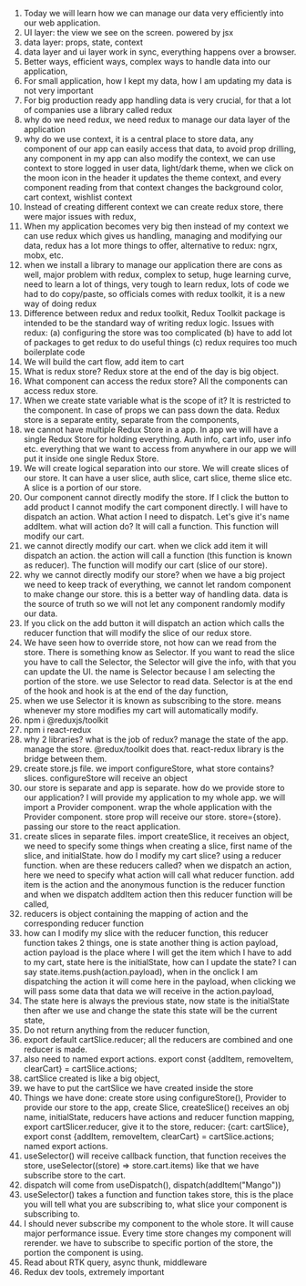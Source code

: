 1. Today we will learn how we can manage our data very efficiently into our web application.
2. UI layer: the view we see on the screen. powered by jsx
3. data layer: props, state, context
4. data layer and ui layer work in sync, everything happens over a browser.
5. Better ways, efficient ways, complex ways to handle data into our application, 
6. For small application, how I kept my data, how I am updating my data is not very important 
7. For big production ready app handling data is very crucial, for that a lot of companies use a library called redux
8. why do we need redux, we need redux to manage our data layer of the application
9. why do we use context, it is a central place to store data, any component of our app can easily access that data, to avoid prop drilling, any component in my app can also modify the context, we can use context to store logged in user data, light/dark theme, when we click on the moon icon in the header it updates the theme context, and every component reading from that context changes the background color, cart context, wishlist context
10. Instead of creating different context we can create redux store, there were major issues with redux, 
11. When my application becomes very big then instead of my context we can use redux which gives us handling, managing and modifying our data, redux has a lot more things to offer, alternative to redux: ngrx, mobx, etc.
12. when we install a library to manage our application there are cons as well, major problem with redux, complex to setup, huge learning curve, need to learn a lot of things, very tough to learn redux, lots of code we had to do copy/paste, so officials comes with redux toolkit, it is a new way of doing redux
13. Difference between redux and redux toolkit, Redux Toolkit package is intended to be the standard way of writing redux logic. Issues with redux: (a) configuring the store was too complicated (b) have to add lot of packages to get redux to do useful things (c) redux requires too much boilerplate code
14. We will build the cart flow, add item to cart
15. What is redux store? Redux store at the end of the day is big object.
16. What component can access the redux store? All the components can access redux store.
17. When we create state variable what is the scope of it? It is restricted to the component. In case of props we can pass down the data. Redux store is a separate entity, separate from the components, 
18. we cannot have multiple Redux Store in a app. In app we will have a single Redux Store for holding everything. Auth info, cart info, user info etc. everything that we want to access from anywhere in our app we will put it inside one single Redux Store. 
19. We will create logical separation into our store. We will create slices of our store. It can have a user slice, auth slice, cart slice, theme slice etc. A slice is a portion of our store. 
20. Our component cannot directly modify the store. If I click the button to add product I cannot modify the cart component directly. I will have to dispatch an action. What action I need to dispatch. Let's give it's name addItem. what will action do? It will call a function. This function will modify our cart.
21. we cannot directly modify our cart. when we click add item it will dispatch an action. the action will call a function (this function is known as reducer). The function will modify our cart (slice of our store).
22. why we cannot directly modify our store? when we have a big project we need to keep track of everything, we cannot let random component to make change our store. this is a better way of handling data. data is the source of truth so we will not let any component randomly modify our data.
23. If you click on the add button it will dispatch an action which calls the reducer function that will modify the slice of our redux store.
24. We have seen how to override store, not how can we read from the store. There is something know as Selector. If you want to read the slice you have to call the Selector, the Selector will give the info, with that you can update the UI. the name is Selector because I am selecting the portion of the store. we use Selector to read data. Selector is at the end of the hook and hook is at the end of the day function, 
25. when we use Selector it is known as subscribing to the store. means whenever my store modifies my cart will automatically modify.
26. npm i @reduxjs/toolkit
27. npm i react-redux
28. why 2 libraries? what is the job of redux? manage the state of the app. manage the store. @redux/toolkit does that. react-redux library is the bridge between them.
29. create store.js file. we import configureStore, what store contains? slices. configureStore will receive an object
30. our store is separate and app is separate. how do we provide store to our application? I will provide my application to my whole app. we will import a Provider component. wrap the whole application with the Provider component. store prop will receive our store. store={store}. passing our store to the react application.
31. create slices in separate files. import createSlice, it receives an object, we need to specify some things when creating a slice, first name of the slice, and initialState. how do I modify my cart slice? using a reducer function. when are these reducers called? when we dispatch an action, here we need to specify what action will call what reducer function. add item is the action and the anonymous function is the reducer function and when we dispatch addItem action then this reducer function will be called,
32. reducers is object containing the mapping of action and the corresponding reducer function
33. how can I modify my slice with the reducer function, this reducer function takes 2 things, one is state another thing is action payload, action payload is the place where I will get the item which I have to add to my cart, state here is the initialState, how can I update the state? I can say state.items.push(action.payload), when in the onclick I am dispatching the action it will come here in the payload, when clicking we will pass some data that data we will receive in the action.payload, 
34. The state here is always the previous state, now state is the initialState then after we use and change the state this state will be the current state, 
35. Do not return anything from the reducer function,  
36. export default cartSlice.reducer; all the reducers are combined and one reducer is made.
37. also need to named export actions. export const {addItem, removeItem, clearCart} = cartSlice.actions;
38. cartSlice created is like a big object, 
39. we have to put the cartSlice we have created inside the store
40. Things we have done: create store using configureStore(), Provider to provide our store to the app, create Slice, createSlice() receives an obj name, initialState, reducers have actions and reducer function mapping, export cartSlicer.reducer, give it to the store, reducer: {cart: cartSlice}, export const {addItem, removeItem, clearCart} = cartSlice.actions; named export actions.
41. useSelector() will receive callback function, that function receives the store, useSelector((store) => store.cart.items) like that we have subscribe store to the cart.
42. dispatch will come from useDispatch(), dispatch(addItem("Mango"))
43. useSelector() takes a function and function takes store, this is the place you will tell what you are subscribing to, what slice your component is subscribing to.
44. I should never subscribe my component to the whole store. It will cause major performance issue. Every time store changes my component will rerender. we have to subscribe to specific portion of the store, the portion the component is using.
45. Read about RTK query, async thunk, middleware
46. Redux dev tools, extremely important